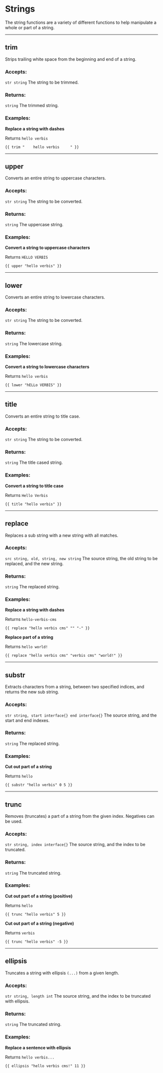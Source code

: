 # Strings

The string functions are a variety of different functions to help manipulate a whole or
part of a string.
___

## trim

Strips trailing white space from the beginning and end of a string.

### Accepts: 

`str string` The string to be trimmed.

### Returns:

`string` The trimmed string.

### Examples:

**Replace a string with dashes**

Returns `hello verbis`

```gotemplate
{{ trim "    hello verbis     " }}
```

___

## upper

Converts an entire string to uppercase characters.

### Accepts: 

`str string` The string to be converted.

### Returns:

`string` The uppercase string.

### Examples:

**Convert a string to uppercase characters**

Returns `HELLO VERBIS`

```gotemplate
{{ upper "hello verbis" }}
```

___

## lower

Converts an entire string to lowercase characters.

### Accepts: 

`str string` The string to be converted.

### Returns:

`string` The lowercase string.

### Examples:

**Convert a string to lowercase characters**

Returns `hello verbis`

```gotemplate
{{ lower "hELLo VERBIS" }}
```

___

## title

Converts an entire string to title case.

### Accepts: 

`str string` The string to be converted.

### Returns:

`string` The title cased string.

### Examples:

**Convert a string to title case**

Returns `Hello Verbis`

```gotemplate
{{ title "hello verbis" }}
```

___

## replace

Replaces a sub string with a new string with all matches.

### Accepts: 

`src string, old, string, new string` The source string, the old string to be replaced, and the new string.

### Returns:

`string` The replaced string.

### Examples:

**Replace a string with dashes**

Returns `hello-verbis-cms`

```gotemplate
{{ replace "hello verbis cms" "" "-" }}
```

**Replace part of a string**

Returns `hello world!`

```gotemplate
{{ replace "hello verbis cms" "verbis cms" "world!" }}
```

___

## substr

Extracts characters from a string, between two specified indices, and returns the new sub string.

### Accepts: 

`str string, start interface{} end interface{}` The source string, and the start and end indexes.

### Returns:

`string` The replaced string.

### Examples:

**Cut out part of a string**

Returns `hello`

```gotemplate
{{ substr "hello verbis" 0 5 }}
```

___

## trunc

Removes (truncates) a part of a string from the given index. Negatives can
be used.

### Accepts: 

`str string, index interface{}` The source string, and the index to be truncated.

### Returns:

`string` The truncated string.

### Examples:

**Cut out part of a string (positive)**

Returns `hello`

```gotemplate
{{ trunc "hello verbis" 5 }}
```

**Cut out part of a string (negative)**

Returns `verbis`

```gotemplate
{{ trunc "hello verbis" -5 }}
```

___

## ellipsis

Truncates a string with ellipsis `(...)` from a given length.

### Accepts: 

`str string, length int` The source string, and the index to be truncated with ellipsis.

### Returns:

`string` The truncated string.

### Examples:

**Replace a sentence with ellipsis**

Returns `hello verbis...`

```gotemplate
{{ ellipsis "hello verbis cms!" 11 }}
```
